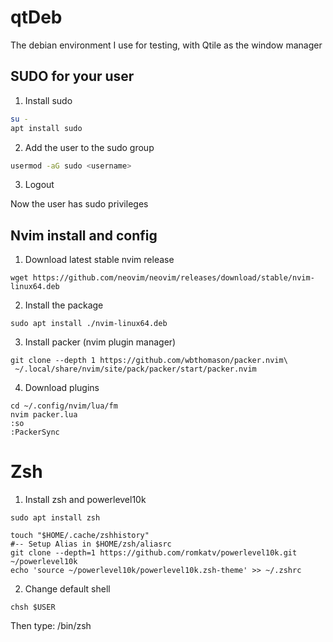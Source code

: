 # qtDeb
The debian environment I use for testing, with Qtile as the window manager

## SUDO for your user

1. Install sudo

```bash
su -
apt install sudo
```

2. Add the user to the sudo group

```bash
usermod -aG sudo <username>
```

3. Logout

Now the user has sudo privileges


## Nvim install and config

1. Download latest stable nvim release

```
wget https://github.com/neovim/neovim/releases/download/stable/nvim-linux64.deb
```

2. Install the package

```
sudo apt install ./nvim-linux64.deb
```

3. Install packer (nvim plugin manager)

```
git clone --depth 1 https://github.com/wbthomason/packer.nvim\
 ~/.local/share/nvim/site/pack/packer/start/packer.nvim
```

4. Download plugins

```
cd ~/.config/nvim/lua/fm
nvim packer.lua
:so
:PackerSync
```


# Zsh

1. Install zsh and powerlevel10k

```
sudo apt install zsh

touch "$HOME/.cache/zshhistory"
#-- Setup Alias in $HOME/zsh/aliasrc
git clone --depth=1 https://github.com/romkatv/powerlevel10k.git ~/powerlevel10k
echo 'source ~/powerlevel10k/powerlevel10k.zsh-theme' >> ~/.zshrc
```

2. Change default shell
```
chsh $USER
```
Then type: /bin/zsh
